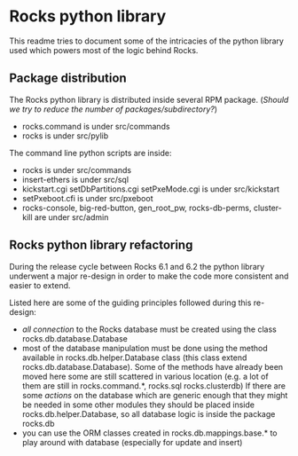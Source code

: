 # Rocks python library 

This readme tries to document some of the intricacies of the python 
library used which powers most of the logic behind Rocks.

## Package distribution

The Rocks python library is distributed inside several RPM package.
(_Should we try to reduce the number of packages/subdirectory?_)

* rocks.command is under src/commands
* rocks is under src/pylib


The command line python scripts are inside:

* rocks is under src/commands
* insert-ethers is under src/sql
* kickstart.cgi setDbPartitions.cgi setPxeMode.cgi is under src/kickstart
* setPxeboot.cfi is under src/pxeboot
* rocks-console, big-red-button, gen_root_pw, rocks-db-perms, cluster-kill
  are under src/admin


## Rocks python library refactoring

During the release cycle between Rocks 6.1 and 6.2 the python 
library underwent a major re-design in order to make the code 
more consistent and easier to extend. 

Listed here are some of the guiding principles followed during 
this re-design:

* _all connection_ to the Rocks database must be created using the 
  class rocks.db.database.Database 
* most of the database manipulation must be done using the method 
  available in rocks.db.helper.Database class (this class extend 
  rocks.db.database.Database). 
  Some of the methods have already been moved here some are still 
  scattered in various location (e.g. a lot of them are still in 
  rocks.command.*, rocks.sql rocks.clusterdb)
  If there are some _actions_ on the database which are 
  generic enough that they might be needed in some other modules
  they should be placed inside rocks.db.helper.Database, so all 
  database logic is inside the package rocks.db
* you can use the ORM classes created in rocks.db.mappings.base.*
  to play around with database (especially for update and insert)

 
